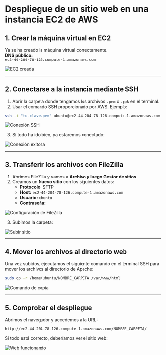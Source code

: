 
# Despliegue de un sitio web en una instancia EC2 de AWS

## 1. Crear la máquina virtual en EC2

Ya se ha creado la máquina virtual correctamente.  
**DNS público:**  
`ec2-44-204-78-126.compute-1.amazonaws.com`

![EC2 creada](https://github.com/user-attachments/assets/4c179215-9a15-45a9-b7bb-95f1f2ab1a7a)

---

## 2. Conectarse a la instancia mediante SSH

1. Abrir la carpeta donde tengamos los archivos `.pem` o `.ppk` en el terminal.
2. Usar el comando SSH proporcionado por AWS. Ejemplo:

```bash
ssh -i "tu-clave.pem" ubuntu@ec2-44-204-78-126.compute-1.amazonaws.com
```

![Conexión SSH](https://github.com/user-attachments/assets/73a61924-5589-4a10-8c18-b140837160b0)

3. Si todo ha ido bien, ya estaremos conectado:

![Conexión exitosa](https://github.com/user-attachments/assets/8eb68034-d1a9-4633-8dbd-c60da7b113c8)

---

## 3. Transferir los archivos con FileZilla

1. Abrimos FileZilla y vamos a **Archivo y luego Gestor de sitios**.
2. Creamos un **Nuevo sitio** con los siguientes datos:
   - **Protocolo:** SFTP
   - **Host:** `ec2-44-204-78-126.compute-1.amazonaws.com`
   - **Usuario:** `ubuntu`
   - **Contraseña:** 

![Configuración de FileZilla](https://github.com/user-attachments/assets/06f83497-aca1-40a0-b18d-e93ae2ed6ea6)

3. Subimos la carpeta:

![Subir sitio](https://github.com/user-attachments/assets/15e58ab2-e26f-4fde-a7ed-995c62a03243)

---

## 4. Mover los archivos al directorio web

Una vez subidos, ejecutamos el siguiente comando en el terminal SSH para mover los archivos al directorio de Apache:

```bash
sudo cp -r /home/ubuntu/NOMBRE_CARPETA /var/www/html
```

![Comando de copia](https://github.com/user-attachments/assets/de2a6acc-2bfa-4f5c-87a6-e03f4d947ed0)

---

## 5. Comprobar el despliegue

Abrimos el navegador y accedemos a la URL:

```
http://ec2-44-204-78-126.compute-1.amazonaws.com/NOMBRE_CARPETA/
```

Si todo está correcto, deberíamos ver el sitio web:

![Web funcionando](https://github.com/user-attachments/assets/23fba06f-91a2-46b2-9ad4-1dfdd5d9cc03)

